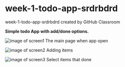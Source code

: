# week-1-todo-app-srdrbdrd
week-1-todo-app-srdrbdrd created by GitHub Classroom
 
  
  
 **Simple todo App with add/done options.**


![image of screen1](https://github.com/react-native-bootcamp/week-1-todo-app-srdrbdrd/blob/master/src/assets/Empty%20View.png)
The main page when app open

![image of screen2](https://github.com/react-native-bootcamp/week-1-todo-app-srdrbdrd/blob/master/src/assets/Added%20View.png)
Adding items


![image of screen3](https://github.com/react-native-bootcamp/week-1-todo-app-srdrbdrd/blob/master/src/assets/Done%20View.png)
Select items that done
